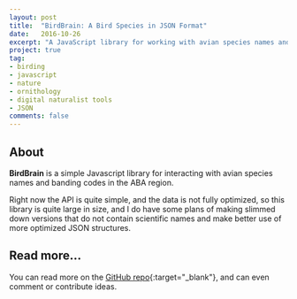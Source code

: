 ```yaml
---
layout: post
title:  "BirdBrain: A Bird Species in JSON Format"
date:   2016-10-26
excerpt: "A JavaScript library for working with avian species names and banding codes in the ABA region."
project: true
tag:
- birding
- javascript
- nature
- ornithology
- digital naturalist tools
- JSON
comments: false
---
```

      
## About
**BirdBrain** is a simple Javascript library for interacting with avian species names and banding codes in the ABA region. 

Right now the API is quite simple, and the data is not fully optimized, so this library is quite large in size, and I do have some plans of making slimmed down versions that do not contain scientific names and make better use of more optimized JSON structures.

## Read more...

You can read more on the [GitHub repo](https://github.com/rgeraldporter/birdbrain/){:target="_blank"}, and can even comment or contribute ideas.
